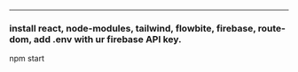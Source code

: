 --------------


### install react, node-modules, tailwind, flowbite, firebase, route-dom, add .env with ur firebase API key.

npm start